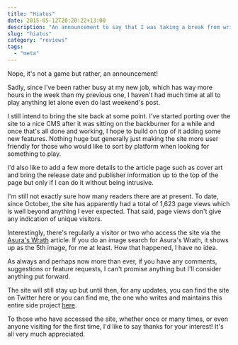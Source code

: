 ```yaml
---
title: "Hiatus"
date: 2015-05-12T20:20:22+13:00
description: "An announcement to say that I was taking a break from writing reviews"
slug: "hiatus"
category: "reviews"
tags:
  - "meta"
---
```


Nope, it's not a game but rather, an announcement!

Sadly, since I've been rather busy at my new job, which has way more hours in the week than my previous one, I haven't had much time at all to play anything let alone even do last weekend's post.

I still intend to bring the site back at some point. I've started porting over the site to a nice CMS after it was sitting on the backburner for a while and once that's all done and working, I hope to build on top of it adding some new features. Nothing huge but generally just making the site more user friendly for those who would like to sort by platform when looking for something to play.

I'd also like to add a few more details to the article page such as cover art and bring the release date and publisher information up to the top of the page but only if I can do it without being intrusive.

I'm still not exactly sure how many readers there are at present. To date, since October, the site has apparently had a total of 1,623 page views which is well beyond anything I ever expected. That said, page views don't give any indication of unique visitors.

Interestingly, there's regularly a visitor or two who access the site via the [Asura's Wrath](/reviews/asuras-wrath) article. If you do an image search for Asura's Wrath, it shows up as the 5th image, for me at least. How that happened, I have no idea.

As always and perhaps now more than ever, if you have any comments, suggestions or feature requests, I can't promise anything but I'll consider anything put forward.

The site will still stay up but until then, for any updates, you can find the site on Twitter here or you can find me, the one who writes and maintains this entire side project [here](https://twitter.com/sentreh).

To those who have accessed the site, whether once or many times, or even anyone visiting for the first time, I'd like to say thanks for your interest! It's all very much appreciated.
